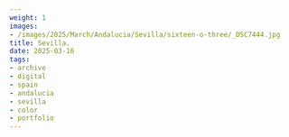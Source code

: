 ```yaml
---
weight: 1
images:
- /images/2025/March/Andalucia/Sevilla/sixteen-o-three/_DSC7444.jpg
title: Sevilla.
date: 2025-03-16
tags:
- archive
- digital
- spain
- andalucia
- sevilla
- color
- portfolio
---
```


